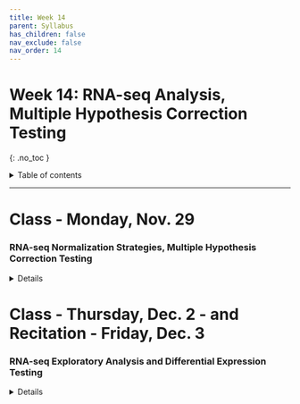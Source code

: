 ```yaml
---
title: Week 14
parent: Syllabus
has_children: false
nav_exclude: false
nav_order: 14
---
```


# Week 14: RNA-seq Analysis, Multiple Hypothesis Correction Testing
{: .no_toc }

<details closed markdown="block">
  <summary>
    Table of contents
  </summary>
  {: .text-delta }
1. TOC
{:toc}
</details>

---

<!-- ########################################################################### -->

# Class - Monday, Nov. 29

### RNA-seq Normalization Strategies, Multiple Hypothesis Correction Testing

<details closed markdown="block">
  <summary>Details</summary>

+ **Class Notes** - [(zipped .Rmd)](Class1/W14.C1_Notes_RNA-seq_Normalization.Rmd.zip) - [(html)](Class1/W14.C1_Notes_RNA-seq_Normalization.html){: target="blank"}

+ **Class Exercise (answer key)** - [(zipped .Rmd)](Class1/W14.C1_Exercise_FDR_KEY.Rmd.zip) - [(html)](Class1/W14.C1_Exercise_FDR_KEY.html){: target="blank"}


</details>

<!-- ########################################################################### -->

<!-- ########################################################################### -->

# Class - Thursday, Dec. 2 - and Recitation - Friday, Dec. 3

### RNA-seq Exploratory Analysis and Differential Expression Testing

<details closed markdown="block">
  <summary>Details</summary>

<!-- + **Class Exercise (answer key)** - [(zipped .Rmd)](Class1/W14.C1_Exercise_FDR_KEY.Rmd.zip) - [(html)](Class1/W14.C1_Exercise_FDR_KEY.html){: target="blank"} -->

</details>

<!-- ########################################################################### -->

